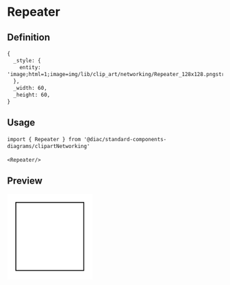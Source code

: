 # Repeater

## Definition

```
{
  _style: { 
    entity: 'image;html=1;image=img/lib/clip_art/networking/Repeater_128x128.pngstrokeColor=none;',
  },
  _width: 60,
  _height: 60,
}
```

## Usage

```
import { Repeater } from '@diac/standard-components-diagrams/clipartNetworking'

<Repeater/>
```

## Preview

<img src="./repeater.png" width="200"/>

